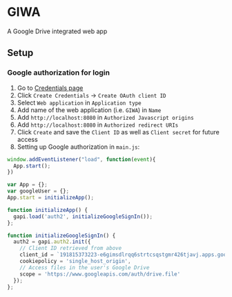 # GIWA
A Google Drive integrated web app

## Setup
### Google authorization for login
1. Go to [Credentials page](https://console.developers.google.com/apis/credentials)
2. Click `Create Credentials` &rightarrow; `Create OAuth client ID`
3. Select `Web application` in `Application type`
4. Add name of the web application (i.e. `GIWA`) in `Name`
5. Add `http://localhost:8080` in `Authorized Javascript origins`
6. Add `http://localhost:8080` in `Authorized redirect URIs`
7. Click `Create` and save the `Client ID` as well as `Client secret` for future access
8. Setting up Google authorization in `main.js`: 
```javascript
window.addEventListener("load", function(event){
  App.start();
})

var App = {};
var googleUser = {};
App.start = initializeApp();

function initializeApp() {
  gapi.load('auth2', initializeGoogleSignIn());
};

function initializeGoogleSignIn() {
  auth2 = gapi.auth2.init({
    // Client ID retrieved from above
    client_id = `191815373223-e6gimsdlrqq6strtcsqstgmr426tjavj.apps.googleusercontent.com`, 
    cookiepolicy = 'single_host_origin',
    // Access files in the user's Google Drive
    scope = 'https://www.googleapis.com/auth/drive.file'
  });
};
```
